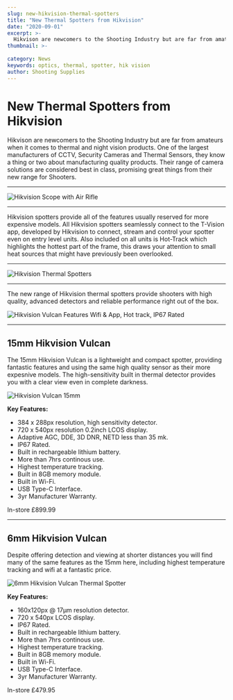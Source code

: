 ```yaml
---
slug: new-hikvision-thermal-spotters
title: "New Thermal Spotters from Hikvision"
date: "2020-09-01"
excerpt: >-
  Hikvison are newcomers to the Shooting Industry but are far from amateurs when it comes to thermal and night vision products.
thumbnail: >-
  
category: News
keywords: optics, thermal, spotter, hik vision
author: Shooting Supplies
---
```


# **New Thermal Spotters from Hikvision**

Hikvison are newcomers to the Shooting Industry but are far from amateurs when it comes to thermal and night vision products. One of the largest manufacturers of CCTV, Security Cameras and Thermal Sensors, they know a thing or two about manufacturing quality products. Their range of camera solutions are considered best in class, promising great things from their new range for Shooters.

---

![Hikvision Scope with Air Rifle](https://res.cloudinary.com/shooting-supplies/image/upload/v1598888125/Blog/IMG_8632_idbffw.jpg)

---

Hikvision spotters provide all of the features usually reserved for more expensive models. All Hikvision spotters seamlessly connect to the T-Vision app, developed by Hikvision to connect, stream and control your spotter even on entry level units. Also included on all units is Hot-Track which highlights the hottest part of the frame, this draws your attention to small heat sources that might have previously been overlooked. 

---

![Hikvision Thermal Spotters](https://res.cloudinary.com/shooting-supplies/image/upload/v1598887824/Blog/IMG_8534_qnco7b.jpg)

---

The new range of Hikvision thermal spotters provide shooters with high quality, advanced detectors and reliable performance right out of the box.

![Hikvision Vulcan Features Wifi & App, Hot track, IP67 Rated](https://res.cloudinary.com/shooting-supplies/image/upload/v1598888301/Blog/ICONS_HQ_yt3ix6.jpg)

---

## **15mm Hikvision Vulcan**

The 15mm Hikvision Vulcan is a lightweight and compact spotter, providing fantastic features and using the same high quality sensor as their more expesnive models. The high-sensitivity built in thermal detector provides you with a clear view even in complete darkness.

![Hikvision Vulcan 15mm](https://res.cloudinary.com/shooting-supplies/image/upload/v1598887969/Blog/HIKVUL15_003_tkchad.jpg)

**Key Features:**
- 384 x 288px resolution, high sensitivity detector.
- 720 x 540px resolution 0.2inch LCOS display.
- Adaptive AGC, DDE, 3D DNR, NETD less than 35 mk.
- IP67 Rated.
- Built in rechargeable lithium battery.
- More than 7hrs continous use.
- Highest temperature tracking.
- Built in 8GB memory module.
- Built in Wi-Fi.
- USB Type-C Interface.
- 3yr Manufacturer Warranty.

In-store £899.99

---

## **6mm Hikvision Vulcan**

Despite offering detection and viewing at shorter distances you will find many of the same features as the 15mm here, including highest temperature tracking and wifi at a fantastic price.

![6mm Hikvision Vulcan Thermal Spotter](https://res.cloudinary.com/shooting-supplies/image/upload/v1598888451/Blog/HIKVUL15_001_z5uinn.jpg)

**Key Features:**
- 160x120px @ 17µm resolution detector.
- 720 x 540px LCOS display.
- IP67 Rated.
- Built in rechargeable lithium battery.
- More than 7hrs continous use.
- Highest temperature tracking.
- Built in 8GB memory module.
- Built in Wi-Fi.
- USB Type-C Interface.
- 3yr Manufacturer Warranty.

In-store £479.95


